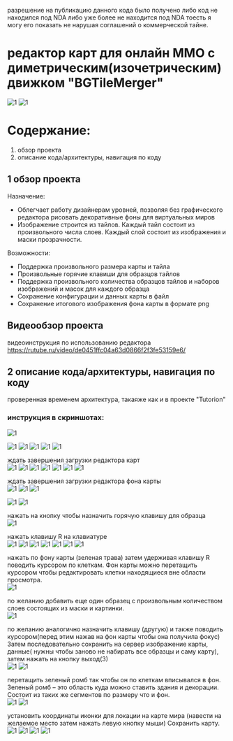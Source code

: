 
разрешение на публикацию данного кода было получено либо код не находился под NDA либо уже более не находится под NDA тоесть я могу его показать не нарушая соглашений о коммерческой тайне.

# редактор карт для онлайн ММО с диметрическим(изочетрическим) движком "BGTileMerger"

![1](https://github.com/s2023alek/website-your-business-helper/blob/e87be97051c87f573f5338f7eb9b3b0d438ece47/README/appdesc.PNG)
![1](https://github.com/s2023alek/website-your-business-helper/blob/e87be97051c87f573f5338f7eb9b3b0d438ece47/README/t.JPG)

# Содержание:
1. обзор проекта
2. описание кода/архитектуры, навигация по коду


## 1 обзор проекта

Назначение:  
- Облегчает работу дизайнерам уровней, позволяя без графического редактора рисовать декоративные фоны для виртуальных миров
- Изображение строится из тайлов. Каждый тайл состоит из произвольного числа слоев. Каждый слой состоит из изображения и маски прозрачности.

Возможности:  
- Поддержка произвольного размера карты и тайла
- Произвольные горячие клавиши для образцов тайлов
- Поддержка произвольного количества образцов тайлов и наборов изображений и масок для каждого образца
- Сохранение конфигурации и данных карты в файл
- Сохранение итогового изображения фона карты в формате png

## Видеообзор проекта

видеоинструкция по использованию редактора 
https://rutube.ru/video/de0451ffc04a63d0866f2f3fe53159e6/



## 2 описание кода/архитектуры, навигация по коду

проверенная временем архитектура, такаяже как и в проекте "Tutorion"


### инструкция в скриншотах:

![1](https://github.com/s2023alek/website-your-business-helper/blob/e87be97051c87f573f5338f7eb9b3b0d438ece47/README/uidesc.PNG)

![1](https://github.com/s2023alek/website-your-business-helper/blob/e87be97051c87f573f5338f7eb9b3b0d438ece47/README/a1.PNG)
![1](https://github.com/s2023alek/website-your-business-helper/blob/e87be97051c87f573f5338f7eb9b3b0d438ece47/README/a2.PNG)
![1](https://github.com/s2023alek/website-your-business-helper/blob/e87be97051c87f573f5338f7eb9b3b0d438ece47/README/a3.PNG)
![1](https://github.com/s2023alek/website-your-business-helper/blob/e87be97051c87f573f5338f7eb9b3b0d438ece47/README/a4.PNG)
![1](https://github.com/s2023alek/website-your-business-helper/blob/e87be97051c87f573f5338f7eb9b3b0d438ece47/README/a5.PNG)



ждать завершения загрузки редактора карт  
![1](https://github.com/s2023alek/website-your-business-helper/blob/e87be97051c87f573f5338f7eb9b3b0d438ece47/README/0.JPG)
![1](https://github.com/s2023alek/website-your-business-helper/blob/e87be97051c87f573f5338f7eb9b3b0d438ece47/README/1.JPG)
![1](https://github.com/s2023alek/website-your-business-helper/blob/e87be97051c87f573f5338f7eb9b3b0d438ece47/README/2.JPG)
![1](https://github.com/s2023alek/website-your-business-helper/blob/e87be97051c87f573f5338f7eb9b3b0d438ece47/README/3.JPG)
![1](https://github.com/s2023alek/website-your-business-helper/blob/e87be97051c87f573f5338f7eb9b3b0d438ece47/README/4.JPG)
![1](https://github.com/s2023alek/website-your-business-helper/blob/e87be97051c87f573f5338f7eb9b3b0d438ece47/README/5.JPG)
![1](https://github.com/s2023alek/website-your-business-helper/blob/e87be97051c87f573f5338f7eb9b3b0d438ece47/README/6.JPG)

ждать завершения загрузки редактора фона карты  
![1](https://github.com/s2023alek/website-your-business-helper/blob/e87be97051c87f573f5338f7eb9b3b0d438ece47/README/7.JPG)
![1](https://github.com/s2023alek/website-your-business-helper/blob/e87be97051c87f573f5338f7eb9b3b0d438ece47/README/8.JPG)
![1](https://github.com/s2023alek/website-your-business-helper/blob/e87be97051c87f573f5338f7eb9b3b0d438ece47/README/9.JPG)

![1](https://github.com/s2023alek/website-your-business-helper/blob/e87be97051c87f573f5338f7eb9b3b0d438ece47/README/10.JPG)
![1](https://github.com/s2023alek/website-your-business-helper/blob/e87be97051c87f573f5338f7eb9b3b0d438ece47/README/11.JPG)

нажать на кнопку чтобы назначить горячую клавишу для образца  
![1](https://github.com/s2023alek/website-your-business-helper/blob/e87be97051c87f573f5338f7eb9b3b0d438ece47/README/12.JPG)

нажать клавишу R  на клавиатуре  
![1](https://github.com/s2023alek/website-your-business-helper/blob/e87be97051c87f573f5338f7eb9b3b0d438ece47/README/13.JPG)
![1](https://github.com/s2023alek/website-your-business-helper/blob/e87be97051c87f573f5338f7eb9b3b0d438ece47/README/14.JPG)
![1](https://github.com/s2023alek/website-your-business-helper/blob/e87be97051c87f573f5338f7eb9b3b0d438ece47/README/15.JPG)
![1](https://github.com/s2023alek/website-your-business-helper/blob/e87be97051c87f573f5338f7eb9b3b0d438ece47/README/16.JPG)
![1](https://github.com/s2023alek/website-your-business-helper/blob/e87be97051c87f573f5338f7eb9b3b0d438ece47/README/17.JPG)
![1](https://github.com/s2023alek/website-your-business-helper/blob/e87be97051c87f573f5338f7eb9b3b0d438ece47/README/18.JPG)
![1](https://github.com/s2023alek/website-your-business-helper/blob/e87be97051c87f573f5338f7eb9b3b0d438ece47/README/19.JPG)

нажать по фону карты (зеленая трава) затем удерживая клавишу R поводить курсором по клеткам.
Фон карты можно перетащить курсором чтобы редактировать клетки находящиеся вне области просмотра.  
![1](https://github.com/s2023alek/website-your-business-helper/blob/e87be97051c87f573f5338f7eb9b3b0d438ece47/README/20.JPG)

по желанию добавить еще один образец с произвольным количеством слоев состоящих из маски и картинки.  
![1](https://github.com/s2023alek/website-your-business-helper/blob/e87be97051c87f573f5338f7eb9b3b0d438ece47/README/21.JPG)

по желанию аналогично назначить клавишу (другую) и также поводить курсором(перед этим нажав на фон карты чтобы она получила фокус)
Затем последовательно сохранить на сервер изображение карты, данные( нужны чтобы заново не набирать все образцы и саму карту), затем нажать на кнопку выход(3)  
![1](https://github.com/s2023alek/website-your-business-helper/blob/e87be97051c87f573f5338f7eb9b3b0d438ece47/README/22.JPG)
![1](https://github.com/s2023alek/website-your-business-helper/blob/e87be97051c87f573f5338f7eb9b3b0d438ece47/README/23.JPG)

перетащить зеленый ромб так чтобы он по клеткам вписывался в фон. Зеленый ромб – это область куда можно ставить здания и декорации. Состоит из таких же сегментов по размеру что и фон.  
![1](https://github.com/s2023alek/website-your-business-helper/blob/e87be97051c87f573f5338f7eb9b3b0d438ece47/README/24.JPG)
![1](https://github.com/s2023alek/website-your-business-helper/blob/e87be97051c87f573f5338f7eb9b3b0d438ece47/README/25.JPG)

установить координаты иконки для локации на карте мира (навести на желаемое место затем нажать левую кнопку мыши)
Сохранить карту.  
![1](https://github.com/s2023alek/website-your-business-helper/blob/e87be97051c87f573f5338f7eb9b3b0d438ece47/README/26.JPG)
![1](https://github.com/s2023alek/website-your-business-helper/blob/e87be97051c87f573f5338f7eb9b3b0d438ece47/README/27.JPG)
![1](https://github.com/s2023alek/website-your-business-helper/blob/e87be97051c87f573f5338f7eb9b3b0d438ece47/README/28.JPG)
![1](https://github.com/s2023alek/website-your-business-helper/blob/e87be97051c87f573f5338f7eb9b3b0d438ece47/README/29.JPG)

